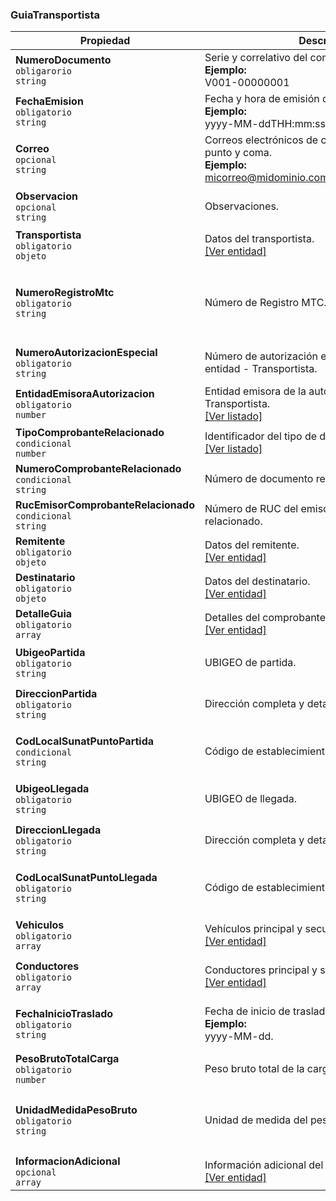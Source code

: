 ### GuiaTransportista

| **Propiedad** | **Descripción** | **Condición** |
| --- | --- | --- |
| **NumeroDocumento**  <br>`obligarorio`  <br>`string` | Serie y correlativo del comprobante.  <br>**Ejemplo:**  <br>V001-00000001 | Alfanumérico de 13 caracteres. |
| **FechaEmision**  <br>`obligatorio`  <br>`string` | Fecha y hora de emisión del comprobante.  <br>**Ejemplo:**  <br>yyyy-MM-ddTHH:mm:ss | Formato ISO 8601. |
| **Correo**  <br>`opcional`  <br>`string` | Correos electrónicos de contacto, separados por punto y coma.  <br>**Ejemplo:**  <br>micorreo@midominio.com;tucorreo@tudominio.com | Máximo hasta 5 correos. |
| **Observacion**  <br>`opcional`  <br>`string` | Observaciones. | Alfanumérico de hasta 250 caracteres. |
| **Transportista**  <br>`obligatorio`  <br>`objeto` | Datos del transportista.  <br>[[Ver entidad]](../Entidad/TransportistaGRT.md) |  |
| **NumeroRegistroMtc**  <br>`obligatorio`  <br>`string` | Número de Registro MTC. | Alfanumérico hasta 20 caracteres.  <br>Solo letras mayúsculas y números. |
| **NumeroAutorizacionEspecial**  <br>`obligatorio`  <br>`string` | Número de autorización especial emitido por la entidad - Transportista. | Alfanumérico de 3 hasta 50 caracteres. |
| **EntidadEmisoraAutorizacion**  <br>`obligatorio`  <br>`number` | Entidad emisora de la autorización especial - Transportista.  <br>[[Ver listado]](../Listado/EntidadEmisoraAutorizacionEspecial.md) | Catálogo D-37. |
| **TipoComprobanteRelacionado**  <br>`condicional`  <br>`number` | Identificador del tipo de documento relacionado.  <br>[[Ver listado]](../Listado/TipoComprobanteRelacionadoGRT.md) | Catálogo 61. |
| **NumeroComprobanteRelacionado**  <br>`condicional`  <br>`string` | Número de documento relacionado. | Validaciones de la GRT. |
| **RucEmisorComprobanteRelacionado**  <br>`condicional`  <br>`string` | Número de RUC del emisor del documento relacionado. | Máximo 11 dígitos. |
| **Remitente**  <br>`obligatorio`  <br>`objeto` | Datos del remitente.  <br>[[Ver entidad]](../Entidad/RemitenteGRT.md) |  |
| **Destinatario**  <br>`obligatorio`  <br>`objeto` | Datos del destinatario.  <br>[[Ver entidad]](../Entidad/DestinatarioGRT.md) |  |
| **DetalleGuia**  <br>`obligatorio`  <br>`array` | Detalles del comprobante.  <br>[[Ver entidad]](../EntidadGuiaTransportista/GuiaTransportistaDetalle.md) |  |
| **UbigeoPartida**  <br>`obligatorio`  <br>`string` | UBIGEO de partida. | Numérico de 6 dígitos.  <br>Catálogo 13. |
| **DireccionPartida**  <br>`obligatorio`  <br>`string` | Dirección completa y detallada de partida. | Alfanumérico de 3 a 100 caracteres. |
| **CodLocalSunatPuntoPartida**  <br>`condicional`  <br>`string` | Código de establecimiento de punto de partida. | Numérico de 4 dígitos.  <br>Por defecto = "0000". |
| **UbigeoLlegada**  <br>`obligatorio`  <br>`string` | UBIGEO de llegada. | Numérico de 6 dígitos.  <br>Catálogo 13. |
| **DireccionLlegada**  <br>`obligatorio`  <br>`string` | Dirección completa y detallada de llegada. | Alfanumérico de 3 a 100 caracteres. |
| **CodLocalSunatPuntoLlegada**  <br>`obligatorio`  <br>`string` | Código de establecimiento de punto de llegada. | Numérico de 4 dígitos.  <br>Por defecto = "0000". |
| **Vehiculos**  <br>`obligatorio`  <br>`array` | Vehículos principal y secundarios.  <br>[[Ver entidad]](../Entidad/Vehiculo.md) | Hasta un máximo de 2 vehículos. |
| **Conductores**  <br>`obligatorio`  <br>`array` | Conductores principal y secundarios.  <br>[[Ver entidad]](../Entidad/Conductor.md) | Hasta un máximo de 2 conductores. |
| **FechaInicioTraslado**  <br>`obligatorio`  <br>`string` | Fecha de inicio de traslado.  <br>**Ejemplo:**  <br>yyyy-MM-dd. | Debe ser mayor o igual que la fecha de emisión. |
| **PesoBrutoTotalCarga**  <br>`obligatorio`  <br>`number` | Peso bruto total de la carga. | decimal(15,3) |
| **UnidadMedidaPesoBruto**  <br>`obligatorio`  <br>`string` | Unidad de medida del peso bruto. | Solo puede ser "KGM" (Kilogramos) o "TNE" (Toneladas). |
| **InformacionAdicional**  <br>`opcional`  <br>`array` |  Información adicional del comprobante.  <br>[[Ver entidad]](../Entidad/InformacionAdicional.md) |  |